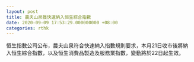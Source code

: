 ```yaml
---
layout: post
title: 農夫山泉獲快速納入恒生綜合指數
date: 2020-09-09 17:53:29.000000000 +08:00
categories: rthk
---
```


恒生指數公司公布，農夫山泉符合快速納入指數規則要求，本月21日收市後將納入恒生綜合指數，以及恒生消費品製造及服務業指數，變動將於22日起生效。
